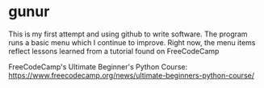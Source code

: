 # gunur

This is my first attempt and using github to write software. 
The program runs a basic menu which I continue to improve.
Right now, the menu items reflect lessons learned from a tutorial found on FreeCodeCamp

FreeCodeCamp's Ultimate Beginner's Python Course:
https://www.freecodecamp.org/news/ultimate-beginners-python-course/
